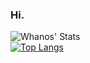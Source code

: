 ### Hi.


![Whanos' Stats](https://github-readme-stats.vercel.app/api?username=whanos&show_icons=true&theme=synthwave)\
[![Top Langs](https://github-readme-stats.vercel.app/api/top-langs/?username=whanos&hide=Dockerfile)](https://github.com/anuraghazra/github-readme-stats)
